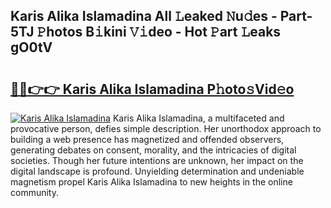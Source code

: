 ## Karis Alika Islamadina All 𝙻eaked 𝙽u𝚍es - Part-5TJ 𝙿hotos B𝚒kini 𝚅𝚒deo - Hot 𝙿art 𝙻eaks gO0tV

# <h2><a href="http://ld2sg47.urlbe.top/?page=Karis+Alika+Islamadina">🔗🔗👉👉 Karis Alika Islamadina P𝚑oto𝚜Vid𝚎o</a></h2>

[![Karis Alika Islamadina](https://i.imgur.com/eBuTRDB.gif)](http://ld2sg47.urlbe.top/?page=Karis+Alika+Islamadina)
Karis Alika Islamadina, a multifaceted and provocative person, defies simple description. Her unorthodox approach to building a web presence has magnetized and offended observers, generating debates on consent, morality, and the intricacies of digital societies. Though her future intentions are unknown, her impact on the digital landscape is profound. Unyielding determination and undeniable magnetism propel Karis Alika Islamadina to new heights in the online community.
